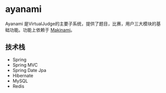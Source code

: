 # ayanami

Ayanami 是VirtualJudge的主要子系统，提供了题目，比赛，用户三大模块的基础功能。功能上依赖于 [Makinami](https://github.com/Coderhypo/makinami)。

## 技术栈

 + Spring
 + Spring MVC
 + Spring Date Jpa
 + Hibernate
 + MySQL
 + Redis
